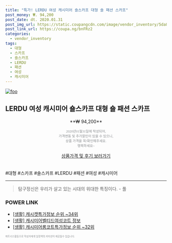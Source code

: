 ```yaml
--- 
title: "특가! LERDU 여성 캐시미어 숄스카프 대형 숄 패션 스카프" 
post_money: ₩. 94,200 
post_date: dt. 2020.01.31 
post_img_url: https://static.coupangcdn.com/image/vendor_inventory/5da8/1d9b19c9a581da38f14f0947057a1428ea2176cdd82af891ce45151a330f.jpg 
post_link_url: https://coupa.ng/bnFRz2 
categories: 
  - vendor_inventory 
tags: 
  - 대형 
  - 스카프 
  - 숄스카프 
  - LERDU 
  - 패션 
  - 여성 
  - 캐시미어 
--- 
```

[![foo](https://static.coupangcdn.com/image/vendor_inventory/5da8/1d9b19c9a581da38f14f0947057a1428ea2176cdd82af891ce45151a330f.jpg)](https://coupa.ng/bnFRz2) 

## LERDU 여성 캐시미어 숄스카프 대형 숄 패션 스카프 
<p style="text-align: center;">**₩ 94,200**</p> 
<p style="text-align: center;"><span style="color: #898c8f; font-family: Georgia,Times,serif; font-size: 0.75em;">2020년01월31일에 작성되어, <br>가격변동 및 추가할인이 있을 수 있으니,<br> 상품 가격을 꼭!확인해주세요.<br>행복하세요~</span> 
</p>	 
<div markdown="0" style="text-align: center;"><a href="https://coupa.ng/bnFRz2" class="btn btn--success">상품가격 및 후기 보러가기</a></div> 
<br><br> 
  #대형 #스카프 #숄스카프 #LERDU #패션 #여성 #캐시미어 
<hr> 

> 탐구정신은 우리가 살고 있는 시대의 위대한 특징이다. - 풀 


### POWER LINK

* <a href="https://blog.naver.com/fasyy4321/221773442482" target="_blank"> [생활] 캐시캣특가정보 순위 ~34위</a>
* <a href="https://blog.naver.com/fasyy4321/221770317047" target="_blank"> [생활] 캐시미어벨티드여성코트 정보 </a>
* <a href="https://blog.naver.com/sakai111/221772731289" target="_blank"> [생활] 캐시미어롱코트특가정보 순위 ~32위</a>

<span style="color: #898c8f; font-family: Georgia,Times,serif; font-size: 0.55em;">파트너스활동으로 작성자에게 일정액의 커미션이 제공될수 있습니다.</span> 
